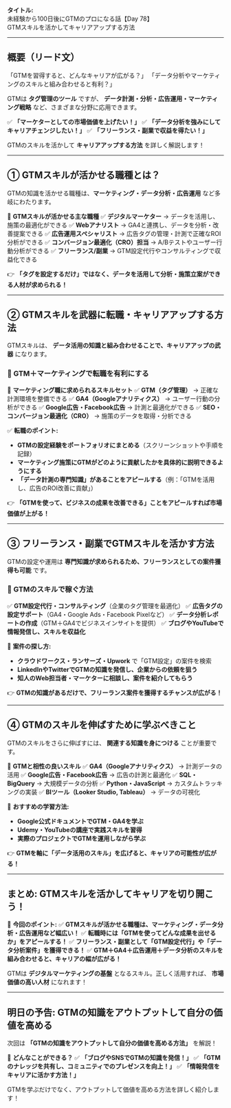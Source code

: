 **タイトル:**\
未経験から100日後にGTMのプロになる話【Day 78】\
GTMスキルを活かしてキャリアアップする方法

---

## **概要（リード文）**

「GTMを習得すると、どんなキャリアが広がる？」
「データ分析やマーケティングのスキルと組み合わせると有利？」

GTMは **タグ管理のツール** ですが、 **データ計測・分析・広告運用・マーケティング戦略** など、さまざまな分野に応用できます。

✅ **「マーケターとしての市場価値を上げたい！」**
✅ **「データ分析を強みにしてキャリアチェンジしたい！」**
✅ **「フリーランス・副業で収益を得たい！」**

GTMのスキルを活かして **キャリアアップする方法** を詳しく解説します！

---

## **① GTMスキルが活かせる職種とは？**

GTMの知識を活かせる職種は、**マーケティング・データ分析・広告運用** など多岐にわたります。

📌 **GTMスキルが活かせる主な職種**
✅ **デジタルマーケター** → データを活用し、施策の最適化ができる
✅ **Webアナリスト** → GA4と連携し、データを分析・改善提案できる
✅ **広告運用スペシャリスト** → 広告タグの管理・計測で正確なROI分析ができる
✅ **コンバージョン最適化（CRO）担当** → A/Bテストやユーザー行動分析ができる
✅ **フリーランス/副業** → GTM設定代行やコンサルティングで収益化できる

👉 **「タグを設定するだけ」ではなく、データを活用して分析・施策立案ができる人材が求められる！**

---

## **② GTMスキルを武器に転職・キャリアアップする方法**

GTMスキルは、 **データ活用の知識と組み合わせることで、キャリアアップの武器** になります。

### **🔹 GTM＋マーケティングで転職を有利にする**

📌 **マーケティング職に求められるスキルセット**
✅ **GTM（タグ管理）** → 正確な計測環境を整備できる
✅ **GA4（Googleアナリティクス）** → ユーザー行動の分析ができる
✅ **Google広告・Facebook広告** → 計測と最適化ができる
✅ **SEO・コンバージョン最適化（CRO）** → 施策のデータを取得・分析できる

✅ **転職のポイント:**
- **GTMの設定経験をポートフォリオにまとめる**（スクリーンショットや手順を記録）
- **マーケティング施策にGTMがどのように貢献したかを具体的に説明できるようにする**
- **「データ計測の専門知識」があることをアピールする**（例：「GTMを活用し、広告のROI改善に貢献」）

👉 **「GTMを使って、ビジネスの成果を改善できる」ことをアピールすれば市場価値が上がる！**

---

## **③ フリーランス・副業でGTMスキルを活かす方法**

GTMの設定や運用は **専門知識が求められるため、フリーランスとしての案件獲得も可能** です。

### **🔹 GTMのスキルで稼ぐ方法**
✅ **GTM設定代行・コンサルティング**（企業のタグ管理を最適化）
✅ **広告タグの設定サポート**（GA4・Google Ads・Facebook Pixelなど）
✅ **データ分析レポートの作成**（GTM＋GA4でビジネスインサイトを提供）
✅ **ブログやYouTubeで情報発信し、スキルを収益化**

📌 **案件の探し方:**
- **クラウドワークス・ランサーズ・Upwork** で「GTM設定」の案件を検索
- **LinkedInやTwitterでGTMの知識を発信し、企業からの依頼を狙う**
- **知人のWeb担当者・マーケターに相談し、案件を紹介してもらう**

👉 **GTMの知識があるだけで、フリーランス案件を獲得するチャンスが広がる！**

---

## **④ GTMのスキルを伸ばすために学ぶべきこと**

GTMのスキルをさらに伸ばすには、 **関連する知識を身につける** ことが重要です。

📌 **GTMと相性の良いスキル**
✅ **GA4（Googleアナリティクス）** → 計測データの活用
✅ **Google広告・Facebook広告** → 広告の計測と最適化
✅ **SQL・BigQuery** → 大規模データの分析
✅ **Python・JavaScript** → カスタムトラッキングの実装
✅ **BIツール（Looker Studio, Tableau）** → データの可視化

🔹 **おすすめの学習方法:**
- **Google公式ドキュメントでGTM・GA4を学ぶ**
- **Udemy・YouTubeの講座で実践スキルを習得**
- **実際のプロジェクトでGTMを運用しながら学ぶ**

👉 **GTMを軸に「データ活用のスキル」を広げると、キャリアの可能性が広がる！**

---

## **まとめ: GTMスキルを活かしてキャリアを切り開こう！**

📌 **今回のポイント:**
✅ **GTMスキルが活かせる職種は、マーケティング・データ分析・広告運用など幅広い！**
✅ **転職時には「GTMを使ってどんな成果を出せるか」をアピールする！**
✅ **フリーランス・副業として「GTM設定代行」や「データ分析案件」を獲得できる！**
✅ **GTM＋GA4＋広告運用＋データ分析のスキルを組み合わせると、キャリアの幅が広がる！**

GTMは **デジタルマーケティングの基盤** となるスキル。正しく活用すれば、 **市場価値の高い人材** になれます！

---

## **明日の予告: GTMの知識をアウトプットして自分の価値を高める**

次回は **「GTMの知識をアウトプットして自分の価値を高める方法」** を解説！

📌 **どんなことができる？**
✅ **「ブログやSNSでGTMの知識を発信！」**
✅ **「GTMのナレッジを共有し、コミュニティでのプレゼンスを向上！」**
✅ **「情報発信をキャリアに活かす方法！」**

GTMを学ぶだけでなく、アウトプットして価値を高める方法を詳しく紹介します！
